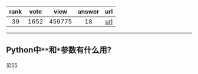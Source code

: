 
| rank | vote | view | answer | url |
|:-:|:-:|:-:|:-:|:-:|
|39|1652|459775|18| [url](http://stackoverflow.com/questions/36901/what-does-double-star-asterisk-and-star-asterisk-do-for-parameters) |
***

## Python中`**`和`*`参数有什么用?

见55